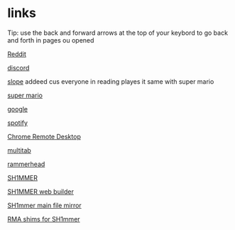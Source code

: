 # links

Tip: use the back and forward arrows at the top of your keybord to go back and forth in pages ou opened

[Reddit](https://www.reddit.com)

[discord](https://www.discord.com)

[slope](https://slopegame.io)      addeed cus everyone in reading playes it same with super mario

[super mario](https://supermario-game.com/)

[google](https://www.google.com/?safe=active&ssui=on)

[spotify](https://spotify.com)

[Chrome Remote Desktop](https://remotedesktop.google.com)

[multitab](https://Google.ruddiestgaming1.repl.co)

[rammerhead](https://offical.burnsphonerepairs.tech/)

[SH1MMER](https://sh1mmer.me)

[SH1MMER web builder](https://sh1mmer.me/builder.html)

[SH1mmer main file mirror](https://files.utimatesrv.com)

[RMA shims for SH1mmer](https://github.com/diffusehyperion/sh1mmer-archived)
